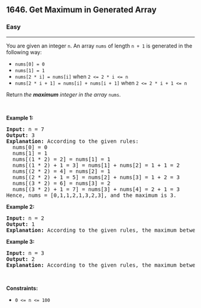 <h2>1646. Get Maximum in Generated Array</h2><h3>Easy</h3><hr><div style="user-select: auto;"><p style="user-select: auto;">You are given an integer <code style="user-select: auto;">n</code>. An array <code style="user-select: auto;">nums</code> of length <code style="user-select: auto;">n + 1</code> is generated in the following way:</p>

<ul style="user-select: auto;">
	<li style="user-select: auto;"><code style="user-select: auto;">nums[0] = 0</code></li>
	<li style="user-select: auto;"><code style="user-select: auto;">nums[1] = 1</code></li>
	<li style="user-select: auto;"><code style="user-select: auto;">nums[2 * i] = nums[i]</code> when <code style="user-select: auto;">2 &lt;= 2 * i &lt;= n</code></li>
	<li style="user-select: auto;"><code style="user-select: auto;">nums[2 * i + 1] = nums[i] + nums[i + 1]</code> when <code style="user-select: auto;">2 &lt;= 2 * i + 1 &lt;= n</code></li>
</ul>

<p style="user-select: auto;">Return<strong style="user-select: auto;"> </strong><em style="user-select: auto;">the <strong style="user-select: auto;">maximum</strong> integer in the array </em><code style="user-select: auto;">nums</code>​​​.</p>

<p style="user-select: auto;">&nbsp;</p>
<p style="user-select: auto;"><strong style="user-select: auto;">Example 1:</strong></p>

<pre style="user-select: auto;"><strong style="user-select: auto;">Input:</strong> n = 7
<strong style="user-select: auto;">Output:</strong> 3
<strong style="user-select: auto;">Explanation:</strong> According to the given rules:
  nums[0] = 0
  nums[1] = 1
  nums[(1 * 2) = 2] = nums[1] = 1
  nums[(1 * 2) + 1 = 3] = nums[1] + nums[2] = 1 + 1 = 2
  nums[(2 * 2) = 4] = nums[2] = 1
  nums[(2 * 2) + 1 = 5] = nums[2] + nums[3] = 1 + 2 = 3
  nums[(3 * 2) = 6] = nums[3] = 2
  nums[(3 * 2) + 1 = 7] = nums[3] + nums[4] = 2 + 1 = 3
Hence, nums = [0,1,1,2,1,3,2,3], and the maximum is 3.
</pre>

<p style="user-select: auto;"><strong style="user-select: auto;">Example 2:</strong></p>

<pre style="user-select: auto;"><strong style="user-select: auto;">Input:</strong> n = 2
<strong style="user-select: auto;">Output:</strong> 1
<strong style="user-select: auto;">Explanation:</strong> According to the given rules, the maximum between nums[0], nums[1], and nums[2] is 1.
</pre>

<p style="user-select: auto;"><strong style="user-select: auto;">Example 3:</strong></p>

<pre style="user-select: auto;"><strong style="user-select: auto;">Input:</strong> n = 3
<strong style="user-select: auto;">Output:</strong> 2
<strong style="user-select: auto;">Explanation:</strong> According to the given rules, the maximum between nums[0], nums[1], nums[2], and nums[3] is 2.
</pre>

<p style="user-select: auto;">&nbsp;</p>
<p style="user-select: auto;"><strong style="user-select: auto;">Constraints:</strong></p>

<ul style="user-select: auto;">
	<li style="user-select: auto;"><code style="user-select: auto;">0 &lt;= n &lt;= 100</code></li>
</ul>
</div>
